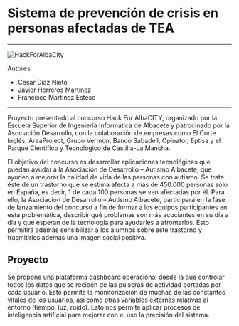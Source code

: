 # Sistema de prevención de crisis en personas afectadas de TEA

---

![HackForAlbaCity](http://eventos.uclm.es/_files/_event/_19833/_header_img/_25570.png) 

Autores:

- Cesar Díaz Nieto
- Javier Herreros Martínez
- Francisco Martínez Esteso

---

Proyecto presentado al concurso Hack For AlbaCITY, organizado por la Escuela Superior de Ingeniería Informática de Albacete y patrocinado por la Asociación Desarrollo, con la colaboración de empresas como El Corte Inglés, AreaProject, Grupo Vermon, Banco Sabadell, Opinator, Eptisa y el Parque Científico y Tecnológico de Castilla-La Mancha.

El objetivo del concurso es desarrollar aplicaciones tecnológicas que puedan ayudar a la Asociación de Desarrollo – Autismo Albacete, que ayuden a mejorar la calidad de vida de las personas con autismo. Se trata éste de un trastorno que se estima afecta a más de 450.000 personas sólo en España, es decir, 1 de cada 100 personas se ven afectadas por él.
Para ello, la Asociación de Desarrollo – Autismo Albacete, participará en la fase de lanzamiento del concurso a fin de formar a los equipos participantes en esta problemática, describir qué problemas son más acuciantes en su día a día y qué esperan de la tecnología para ayudarles a afrontarlos. Esto permitirá además sensibilizar a los alumnos sobre este trastorno y trasmitirles además una imagen social positiva.


## Proyecto

Se propone una plataforma dashboard operacional desde la que controlar todos los datos que se reciben de las pulseras de actividad portadas por cada usuario. Esto permite la monitorización de muchas de las constantes vitales de los usuarios, así como otras variables externas relativas al entorno (tiempo, luz, ruido). Esto nos permite aplicar procesos de inteligencia artificial para mejorar con el uso la precisión del sistema.